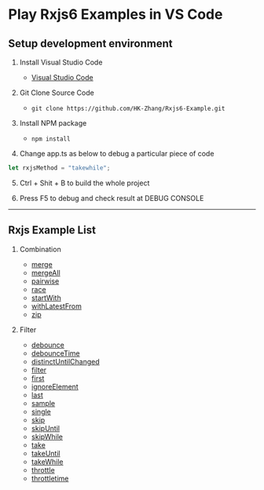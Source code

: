 # Play Rxjs6 Examples in VS Code

## Setup development environment

1. Install Visual Studio Code

    + [Visual Studio Code][vs]

2. Git Clone Source Code

    + `git clone https://github.com/HK-Zhang/Rxjs6-Example.git`

3. Install NPM package

    + `npm install`

4. Change app.ts as below to debug a particular piece of code

```ts
let rxjsMethod = "takewhile";
```

5. Ctrl + Shit + B to build the whole project

6. Press F5 to debug and check result at DEBUG CONSOLE

---
## Rxjs Example List

1. Combination
    + [merge](https://github.com/HK-Zhang/Rxjs6-Example/blob/master/Combination/merge.md)
    + [mergeAll](https://github.com/HK-Zhang/Rxjs6-Example/blob/master/Combination/mergeAll.md)
    + [pairwise](https://github.com/HK-Zhang/Rxjs6-Example/blob/master/Combination/pairwise.md)
    + [race](https://github.com/HK-Zhang/Rxjs6-Example/blob/master/Combination/race.md)
    + [startWith](https://github.com/HK-Zhang/Rxjs6-Example/blob/master/Combination/startWith.md)
    + [withLatestFrom](https://github.com/HK-Zhang/Rxjs6-Example/blob/master/Combination/withLatestFrom.md)
    + [zip](https://github.com/HK-Zhang/Rxjs6-Example/blob/master/Combination/zip.md)

2. Filter
    + [debounce](https://github.com/HK-Zhang/Rxjs6-Example/blob/master/Filter/debounce.md)
    + [debounceTime](https://github.com/HK-Zhang/Rxjs6-Example/blob/master/Filter/debounceTime.md)
    + [distinctUntilChanged](https://github.com/HK-Zhang/Rxjs6-Example/blob/master/Filter/distinctUntilChanged.md)
    + [filter](https://github.com/HK-Zhang/Rxjs6-Example/blob/master/Filter/filter.md)
    + [first](https://github.com/HK-Zhang/Rxjs6-Example/blob/master/Filter/first.md)
    + [ignoreElement](https://github.com/HK-Zhang/Rxjs6-Example/blob/master/Filter/ignoreElement.md)
    + [last](https://github.com/HK-Zhang/Rxjs6-Example/blob/master/Filter/last.md)
    + [sample](https://github.com/HK-Zhang/Rxjs6-Example/blob/master/Filter/sample.md)
    + [single](https://github.com/HK-Zhang/Rxjs6-Example/blob/master/Filter/single.md)
    + [skip](https://github.com/HK-Zhang/Rxjs6-Example/blob/master/Filter/skip.md)
    + [skipUntil](https://github.com/HK-Zhang/Rxjs6-Example/blob/master/Filter/skipUntil.md)
    + [skipWhile](https://github.com/HK-Zhang/Rxjs6-Example/blob/master/Filter/skipWhile.md)
    + [take](https://github.com/HK-Zhang/Rxjs6-Example/blob/master/Filter/take.md)
    + [takeUntil](https://github.com/HK-Zhang/Rxjs6-Example/blob/master/Filter/takeUntil.md)
    + [takeWhile](https://github.com/HK-Zhang/Rxjs6-Example/blob/master/Filter/takeWhile.md)
    + [throttle](https://github.com/HK-Zhang/Rxjs6-Example/blob/master/Filter/throttle.md)
    + [throttletime](https://github.com/HK-Zhang/Rxjs6-Example/blob/master/Filter/throttletime.md)

[vs]: https://code.visualstudio.com